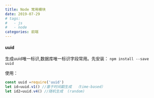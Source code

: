 ```yaml
---
title: Node 常用模块
date: 2019-07-29
# tags:
#   - js
#   - node
categories: 前端
---
```


#### uuid
生成uuid唯一标识,数据库唯一标识字段常用。先安装：
`npm install --save uuid`

使用：
```javascript
const uuid =require('uuid')
let id=uuid.v1() //基于时间戳生成  （time-based）
let id2=uuid.v4() //随机生成  (random)

```